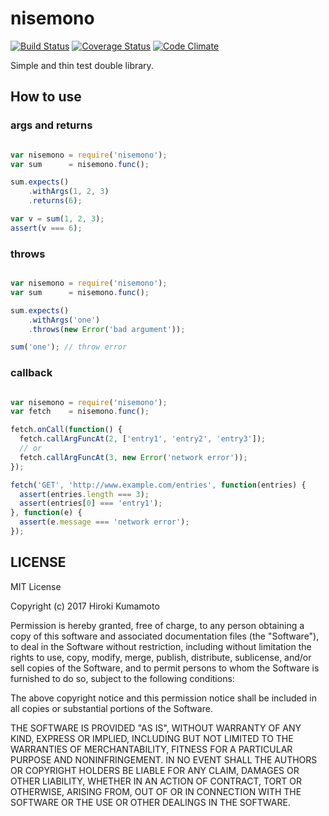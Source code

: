 # nisemono

[![Build Status](https://travis-ci.org/kumabook/nisemono.svg?branch=master)](https://travis-ci.org/kumabook/nisemono) [![Coverage Status](https://coveralls.io/repos/github/kumabook/nisemono/badge.svg?branch=master)](https://coveralls.io/github/kumabook/nisemono?branch=master) [![Code Climate](https://codeclimate.com/github/kumabook/nisemono/badges/gpa.svg)](https://codeclimate.com/github/kumabook/nisemono)

Simple and thin test double library.

## How to use

### args and returns

```js

var nisemono = require('nisemono');
var sum      = nisemono.func();

sum.expects()
    .withArgs(1, 2, 3)
    .returns(6);

var v = sum(1, 2, 3);
assert(v === 6);

```

### throws

```js

var nisemono = require('nisemono');
var sum      = nisemono.func();

sum.expects()
    .withArgs('one')
    .throws(new Error('bad argument'));

sum('one'); // throw error

```

### callback


```js

var nisemono = require('nisemono');
var fetch    = nisemono.func();

fetch.onCall(function() {
  fetch.callArgFuncAt(2, ['entry1', 'entry2', 'entry3']);
  // or
  fetch.callArgFuncAt(3, new Error('network error'));
});

fetch('GET', 'http://www.example.com/entries', function(entries) {
  assert(entries.length === 3);
  assert(entries[0] === 'entry1');
}, function(e) {
  assert(e.message === 'network error');
});

```

## LICENSE

MIT License

Copyright (c) 2017 Hiroki Kumamoto

Permission is hereby granted, free of charge, to any person obtaining a copy
of this software and associated documentation files (the "Software"), to deal
in the Software without restriction, including without limitation the rights
to use, copy, modify, merge, publish, distribute, sublicense, and/or sell
copies of the Software, and to permit persons to whom the Software is
furnished to do so, subject to the following conditions:

The above copyright notice and this permission notice shall be included in all
copies or substantial portions of the Software.

THE SOFTWARE IS PROVIDED "AS IS", WITHOUT WARRANTY OF ANY KIND, EXPRESS OR
IMPLIED, INCLUDING BUT NOT LIMITED TO THE WARRANTIES OF MERCHANTABILITY,
FITNESS FOR A PARTICULAR PURPOSE AND NONINFRINGEMENT. IN NO EVENT SHALL THE
AUTHORS OR COPYRIGHT HOLDERS BE LIABLE FOR ANY CLAIM, DAMAGES OR OTHER
LIABILITY, WHETHER IN AN ACTION OF CONTRACT, TORT OR OTHERWISE, ARISING FROM,
OUT OF OR IN CONNECTION WITH THE SOFTWARE OR THE USE OR OTHER DEALINGS IN THE
SOFTWARE.
